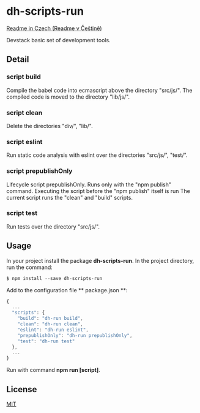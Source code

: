 # dh-scripts-run

[Readme in Czech (Readme v Češtině)](https://github.com/hezky/dh-scripts-run/blob/master/doc/README-czech.md)

Devstack basic set of development tools.

## Detail

### script build
Compile the babel code into ecmascript above the directory "src/js/". The compiled code is moved to the directory "lib/js/".

### script clean
Delete the directories "div/", "lib/".

### script eslint
Run static code analysis with eslint over the directories "src/js/", "test/".

### script prepublishOnly
Lifecycle script prepublishOnly. Runs only with the "npm publish" command. Executing the script before the "npm publish" itself is run The current script runs the "clean" and "build" scripts.

### script test
Run tests over the directory "src/js/".

## Usage

In your project install the package **dh-scripts-run**.
In the project directory, run the command:
``` javascript
$ npm install --save dh-scripts-run
```

Add to the configuration file ** package.json **:
``` javascript
{
  ...
  "scripts": {
    "build": "dh-run build",
    "clean": "dh-run clean",
    "eslint": "dh-run eslint",
    "prepublishOnly": "dh-run prepublishOnly",
    "test": "dh-run test"
  },
  ...
}
```

Run with command **npm run [script]**.

## License
[MIT](https://choosealicense.com/licenses/mit/)
